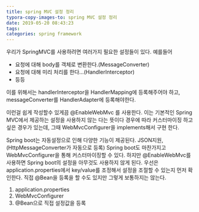 ```yaml
---
title: spring MVC 설정 정리
typora-copy-images-to: spring MVC 설정 정리
date: 2019-05-20 08:43:23
tags:
categories: spring framework
---
```


우리가 SpringMVC를 사용하려면 여러가지 필요한 설정들이 있다. 예를들어

- 요청에 대해 body를 객체로 변환한다.(MessageConverter)
- 요청에 대해 미리 처리를 한다…(HandlerInterceptor)
- 등등

이를 위해서는 handlerInterceptor을 HandlerMapping에 등록해주어야 하고, messageConverter를 HandlerAdapter에 등록해야한다. 

이런걸 쉽게 작성할수 있게끔 @EnableWebMvc 를 사용한다. 이는 기본적인 Spring MVC에서 제공하는 설정을 사용하지 않는 다는 뜻이다 경우에 따라 커스터마이징 하고싶은 경우가 있는데, 그때 WebMvcConfigurer을 implements해서 구현 한다. 

Spring boot는 자동설정으로 인해 다양한 기능이 제공된다. JSON지원,(HttpMessageConverter가 자동으로 등록) Spring boot도 마찬가지고 WebMvcConfigurer을 통해 커스터마이징할 수 있다. 하지만 @EnableWebMvc를 사용하면 Spring boot의 설정을 아무것도 사용하지 않게 된다. 우선은 application.properties에서 key/value를 조정해서 설정을 조절할 수 있는지 먼저 확인한다. 직접 @Bean을 등록을 할 수도 있지만 그렇게 보통하지는 않는다. 

1. application.properties
2. WebMvcConfigurer
3. @Bean으로 직접 설정값을 등록